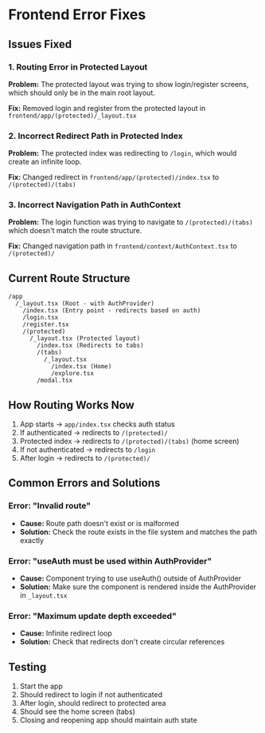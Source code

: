 # Frontend Error Fixes

## Issues Fixed

### 1. Routing Error in Protected Layout
**Problem:** The protected layout was trying to show login/register screens, which should only be in the main root layout.

**Fix:** Removed login and register from the protected layout in `frontend/app/(protected)/_layout.tsx`

### 2. Incorrect Redirect Path in Protected Index
**Problem:** The protected index was redirecting to `/login`, which would create an infinite loop.

**Fix:** Changed redirect in `frontend/app/(protected)/index.tsx` to `/(protected)/(tabs)`

### 3. Incorrect Navigation Path in AuthContext
**Problem:** The login function was trying to navigate to `/(protected)/(tabs)` which doesn't match the route structure.

**Fix:** Changed navigation path in `frontend/context/AuthContext.tsx` to `/(protected)/`

## Current Route Structure

```
/app
  /_layout.tsx (Root - with AuthProvider)
    /index.tsx (Entry point - redirects based on auth)
    /login.tsx
    /register.tsx
    /(protected)
      /_layout.tsx (Protected layout)
        /index.tsx (Redirects to tabs)
        /(tabs)
          /_layout.tsx
            /index.tsx (Home)
            /explore.tsx
        /modal.tsx
```

## How Routing Works Now

1. App starts → `app/index.tsx` checks auth status
2. If authenticated → redirects to `/(protected)/`
3. Protected index → redirects to `/(protected)/(tabs)` (home screen)
4. If not authenticated → redirects to `/login`
5. After login → redirects to `/(protected)/`

## Common Errors and Solutions

### Error: "Invalid route"
- **Cause:** Route path doesn't exist or is malformed
- **Solution:** Check the route exists in the file system and matches the path exactly

### Error: "useAuth must be used within AuthProvider"
- **Cause:** Component trying to use useAuth() outside of AuthProvider
- **Solution:** Make sure the component is rendered inside the AuthProvider in `_layout.tsx`

### Error: "Maximum update depth exceeded"
- **Cause:** Infinite redirect loop
- **Solution:** Check that redirects don't create circular references

## Testing

1. Start the app
2. Should redirect to login if not authenticated
3. After login, should redirect to protected area
4. Should see the home screen (tabs)
5. Closing and reopening app should maintain auth state
